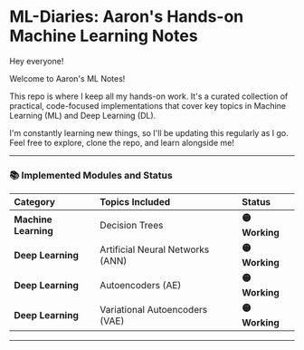 # ML-Diaries: Aaron's Hands-on Machine Learning Notes

Hey everyone!

Welcome to Aaron's ML Notes!

This repo is where I keep all my hands-on work. It's a curated collection of practical, code-focused implementations that cover key topics in Machine Learning (ML) and Deep Learning (DL). 

I'm constantly learning new things, so I'll be updating this regularly as I go. Feel free to explore, clone the repo, and learn alongside me!

---

### 📚 Implemented Modules and Status

| Category | Topics Included | Status |
| :--- | :--- | :--- |
| **Machine Learning** | Decision Trees | **🟡 Working** |
| **Deep Learning** | Artificial Neural Networks (ANN) | **🟡 Working** |
| **Deep Learning** | Autoencoders (AE) | **🟡 Working** |
| **Deep Learning** | Variational Autoencoders (VAE) | **🟡 Working** |



---
